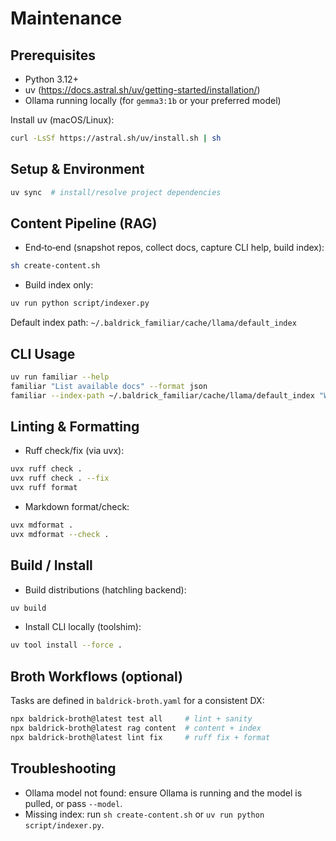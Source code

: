 # Maintenance

## Prerequisites
- Python 3.12+
- uv (https://docs.astral.sh/uv/getting-started/installation/)
- Ollama running locally (for `gemma3:1b` or your preferred model)

Install uv (macOS/Linux):
```bash
curl -LsSf https://astral.sh/uv/install.sh | sh
```

## Setup & Environment
```bash
uv sync  # install/resolve project dependencies
```

## Content Pipeline (RAG)
- End‑to‑end (snapshot repos, collect docs, capture CLI help, build index):
```bash
sh create-content.sh
```
- Build index only:
```bash
uv run python script/indexer.py
```

Default index path: `~/.baldrick_familiar/cache/llama/default_index`

## CLI Usage
```bash
uv run familiar --help
familiar "List available docs" --format json
familiar --index-path ~/.baldrick_familiar/cache/llama/default_index "What sources are indexed?"
```

## Linting & Formatting
- Ruff check/fix (via uvx):
```bash
uvx ruff check .
uvx ruff check . --fix
uvx ruff format
```
- Markdown format/check:
```bash
uvx mdformat .
uvx mdformat --check .
```

## Build / Install
- Build distributions (hatchling backend):
```bash
uv build
```
- Install CLI locally (toolshim):
```bash
uv tool install --force .
```

## Broth Workflows (optional)
Tasks are defined in `baldrick-broth.yaml` for a consistent DX:
```bash
npx baldrick-broth@latest test all     # lint + sanity
npx baldrick-broth@latest rag content  # content + index
npx baldrick-broth@latest lint fix     # ruff fix + format
```

## Troubleshooting
- Ollama model not found: ensure Ollama is running and the model is pulled, or pass `--model`.
- Missing index: run `sh create-content.sh` or `uv run python script/indexer.py`.
